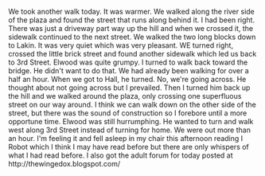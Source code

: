<html><body><p>We took another walk today. It was warmer. We walked along the river side of the plaza and found the street that runs along behind it. I had been right. There was just a driveway part way up the hill and when we crossed it, the sidewalk continued to the next street. We walked the two long blocks down to Lakin. It was very quiet which was very pleasant. WE turned right, crossed the little brick street and found another sidewalk which led us back to 3rd Street. Elwood was quite grumpy. I turned to walk back toward the bridge. He didn't want to do that. We had already been walking for over a half an hour. When we got to Hall, he turned. No, we're going across. He thought about not going across but I prevailed. Then I turned him back up the hill and we walked around the plaza, only crossing one superfluous street on our way around. I think we can walk down on the other side of the street, but there was the sound of construction so I forebore until a more opportune time. Elwood was still hurrumphing. He wanted to turn and walk west along 3rd Street instead of turning for home. We were out more than an hour. I'm feeling it and fell asleep in my chair this afternoon reading I Robot which I think I may have read before but there are only whispers of what I had read before. I also got the adult forum for today posted at http://thewingedox.blogspot.com/</p></body></html>